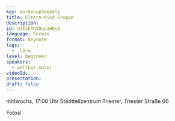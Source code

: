 ```yaml
---
key: workshop3weekly
title: Eltern-Kind Gruppe
description:
id: U4EzEThVDvpaHDsG
language: German
format: keynote
tags:
  - _lärm_
level: beginner
speakers:
  - walther_moser
videoId: 
presentation: 
draft: false
---
```


mittwochs, 17:00 Uhr 
Stadtteilzentrum Triester, Triester Straße 66

Fotos!
